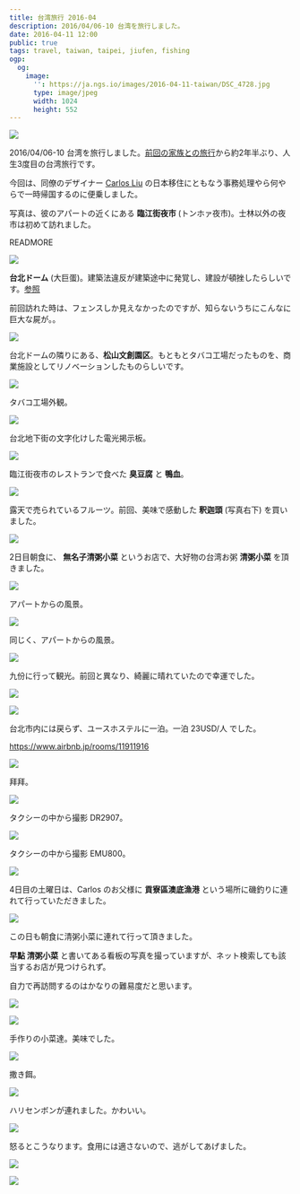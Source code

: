 ```yaml
---
title: 台湾旅行 2016-04
description: 2016/04/06-10 台湾を旅行しました。
date: 2016-04-11 12:00
public: true
tags: travel, taiwan, taipei, jiufen, fishing
ogp:
  og:
    image:
      '': https://ja.ngs.io/images/2016-04-11-taiwan/DSC_4728.jpg
      type: image/jpeg
      width: 1024
      height: 552
---
```


![](2016-04-11-taiwan/DSC_4728.jpg)

2016/04/06-10 台湾を旅行しました。[前回の家族との旅行]から約2年半ぶり、人生3度目の台湾旅行です。

今回は、同僚のデザイナー [Carlos Liu] の日本移住にともなう事務処理やら何やらで一時帰国するのに便乗しました。

写真は、彼のアパートの近くにある **臨江街夜市** (トンホァ夜市)。士林以外の夜市は初めて訪れました。

READMORE

![](2016-04-11-taiwan/DSC_4696.jpg)

**台北ドーム** (大巨蛋)。建築法違反が建築途中に発覚し、建設が頓挫したらしいです。[参照](http://japan.cna.com.tw/news/asoc/201505210007.aspx)

前回訪れた時は、フェンスしか見えなかったのですが、知らないうちにこんなに巨大な屍が。。

![](2016-04-11-taiwan/DSC_4698.jpg)

台北ドームの隣りにある、**松山文創園区**。もともとタバコ工場だったものを、商業施設としてリノベーションしたものらしいです。

![](2016-04-11-taiwan/DSC_4717.jpg)

タバコ工場外観。

![](2016-04-11-taiwan/DSC_4725.jpg)

台北地下街の文字化けした電光掲示板。

![](2016-04-11-taiwan/DSC_4729.jpg)

臨江街夜市のレストランで食べた **臭豆腐** と **鴨血**。

![](2016-04-11-taiwan/DSC_4732.jpg)

露天で売られているフルーツ。前回、美味で感動した **釈迦頭** (写真右下) を買いました。

![](2016-04-11-taiwan/DSC_4747.jpg)

2日目朝食に、 **無名子清粥小菜** というお店で、大好物の台湾お粥 **清粥小菜** を頂きました。

![](2016-04-11-taiwan/DSC_4751.jpg)

アパートからの風景。

![](2016-04-11-taiwan/DSC_4753.jpg)

同じく、アパートからの風景。

![](2016-04-11-taiwan/DSC_4755.jpg)

九份に行って観光。前回と異なり、綺麗に晴れていたので幸運でした。

![](2016-04-11-taiwan/DSC_4787.jpg)

![](2016-04-11-taiwan/DSC_4792.jpg)

台北市内には戻らず、ユースホステルに一泊。一泊 23USD/人 でした。

https://www.airbnb.jp/rooms/11911916

![](2016-04-11-taiwan/DSC_4793.jpg)

拜拜。

![](2016-04-11-taiwan/DSC_4805.jpg)

タクシーの中から撮影 DR2907。

![](2016-04-11-taiwan/DSC_4819.jpg)

タクシーの中から撮影 EMU800。

![](2016-04-11-taiwan/DSC_4826.jpg)

4日目の土曜日は、Carlos のお父様に **貢寮區澳底漁港** という場所に磯釣りに連れて行っていただきました。

![](2016-04-11-taiwan/DSC_4834.jpg)

この日も朝食に清粥小菜に連れて行って頂きました。

**早點 清粥小菜** と書いてある看板の写真を撮っていますが、ネット検索しても該当するお店が見つけられず。

自力で再訪問するのはかなりの難易度だと思います。

![](2016-04-11-taiwan/DSC_4837.jpg)

![](2016-04-11-taiwan/DSC_4838.jpg)

手作りの小菜達。美味でした。

![](2016-04-11-taiwan/DSC_4848.jpg)

撒き餌。

![](2016-04-11-taiwan/DSC_4856.jpg)

ハリセンボンが連れました。かわいい。

![](2016-04-11-taiwan/DSC_4861.jpg)

怒るとこうなります。食用には適さないので、逃がしてあげました。

![](2016-04-11-taiwan/DSC_4874.jpg)

![](2016-04-11-taiwan/DSC_4876.jpg)

[前回の家族との旅行]: /2013/12/22/taipei/
[Carlos Liu]: http://carlos-liu.com/
